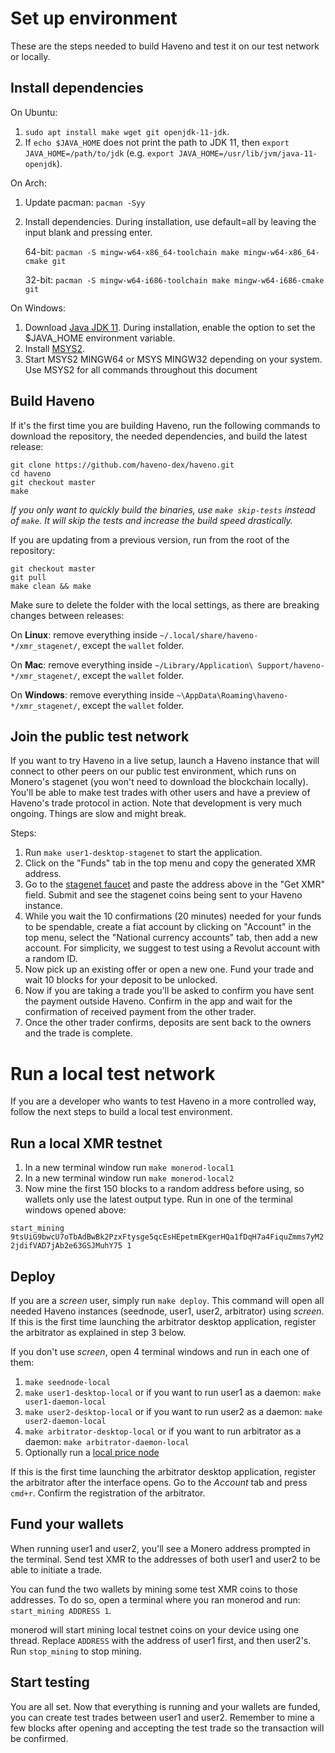 # Set up environment

These are the steps needed to build Haveno and test it on our test network or locally.

## Install dependencies

On Ubuntu:

  1. `sudo apt install make wget git openjdk-11-jdk`.
  2. If `echo $JAVA_HOME` does not print the path to JDK 11, then `export JAVA_HOME=/path/to/jdk` (e.g. `export JAVA_HOME=/usr/lib/jvm/java-11-openjdk`).

On Arch:
  1. Update pacman: `pacman -Syy`
  2. Install dependencies. During installation, use default=all by leaving the input blank and pressing enter.

     64-bit: `pacman -S mingw-w64-x86_64-toolchain make mingw-w64-x86_64-cmake git`

     32-bit: `pacman -S mingw-w64-i686-toolchain make mingw-w64-i686-cmake git`

On Windows:

  1. Download [Java JDK 11](https://adoptium.net/temurin/archive/?version=11). During installation, enable the option to set the $JAVA_HOME environment variable.
  2. Install [MSYS2](https://www.msys2.org/).
  3. Start MSYS2 MINGW64 or MSYS MINGW32 depending on your system. Use MSYS2 for all commands throughout this document

## Build Haveno

If it's the first time you are building Haveno, run the following commands to download the repository, the needed dependencies, and build the latest release:

```
git clone https://github.com/haveno-dex/haveno.git
cd haveno
git checkout master
make
```

*If you only want to quickly build the binaries, use `make skip-tests` instead of `make`. It will skip the tests and increase the build speed drastically.*

If you are updating from a previous version, run from the root of the repository:

```
git checkout master
git pull
make clean && make
```

Make sure to delete the folder with the local settings, as there are breaking changes between releases:

On **Linux**: remove everything inside `~/.local/share/haveno-*/xmr_stagenet/`, except the `wallet` folder.

On **Mac**: remove everything inside `~/Library/Application\ Support/haveno-*/xmr_stagenet/`, except the `wallet` folder.

On **Windows**: remove everything inside `~\AppData\Roaming\haveno-*/xmr_stagenet/`, except the `wallet` folder.

## Join the public test network

If you want to try Haveno in a live setup, launch a Haveno instance that will connect to other peers on our public test environment, which runs on Monero's stagenet (you won't need to download the blockchain locally). You'll be able to make test trades with other users and have a preview of Haveno's trade protocol in action. Note that development is very much ongoing. Things are slow and might break.

Steps:

1. Run `make user1-desktop-stagenet` to start the application.
2. Click on the "Funds" tab in the top menu and copy the generated XMR address.
3. Go to the [stagenet faucet](https://community.rino.io/faucet/stagenet/) and paste the address above in the "Get XMR" field. Submit and see the stagenet coins being sent to your Haveno instance.
4. While you wait the 10 confirmations (20 minutes) needed for your funds to be spendable, create a fiat account by clicking on "Account" in the top menu, select the "National currency accounts" tab, then add a new account. For simplicity, we suggest to test using a Revolut account with a random ID.
5. Now pick up an existing offer or open a new one. Fund your trade and wait 10 blocks for your deposit to be unlocked.
6. Now if you are taking a trade you'll be asked to confirm you have sent the payment outside Haveno. Confirm in the app and wait for the confirmation of received payment from the other trader.
7. Once the other trader confirms, deposits are sent back to the owners and the trade is complete.

# Run a local test network

If you are a developer who wants to test Haveno in a more controlled way, follow the next steps to build a local test environment.

## Run a local XMR testnet

1. In a new terminal window run `make monerod-local1`
1. In a new terminal window run `make monerod-local2`
3. Now mine the first 150 blocks to a random address before using, so wallets only use the latest output type. Run in one of the terminal windows opened above:

`start_mining 9tsUiG9bwcU7oTbAdBwBk2PzxFtysge5qcEsHEpetmEKgerHQa1fDqH7a4FiquZmms7yM22jdifVAD7jAb2e63GSJMuhY75 1`

## Deploy

If you are a *screen* user, simply run `make deploy`. This command will open all needed Haveno instances (seednode, user1, user2, arbitrator) using *screen*. If this is the first time launching the arbitrator desktop application, register the arbitrator as explained in step 3 below.

If you don't use *screen*, open 4 terminal windows and run in each one of them:

  1. `make seednode-local`
  2. `make user1-desktop-local` or if you want to run user1 as a daemon: `make user1-daemon-local`
  3. `make user2-desktop-local` or if you want to run user2 as a daemon: `make user2-daemon-local`
  4. `make arbitrator-desktop-local` or if you want to run arbitrator as a daemon: `make arbitrator-daemon-local`
  5. Optionally run a [local price node](https://github.com/haveno-dex/haveno-pricenode/blob/main/README.md)

If this is the first time launching the arbitrator desktop application, register the arbitrator after the interface opens. Go to the *Account* tab and press `cmd+r`. Confirm the registration of the arbitrator.

## Fund your wallets

When running user1 and user2, you'll see a Monero address prompted in the terminal. Send test XMR to the addresses of both user1 and user2 to be able to initiate a trade.

You can fund the two wallets by mining some test XMR coins to those addresses. To do so, open a terminal where you ran monerod and run: `start_mining ADDRESS 1`.

monerod will start mining local testnet coins on your device using one thread. Replace `ADDRESS` with the address of user1 first, and then user2's. Run `stop_mining` to stop mining.

## Start testing

You are all set. Now that everything is running and your wallets are funded, you can create test trades between user1 and user2. Remember to mine a few blocks after opening and accepting the test trade so the transaction will be confirmed.
